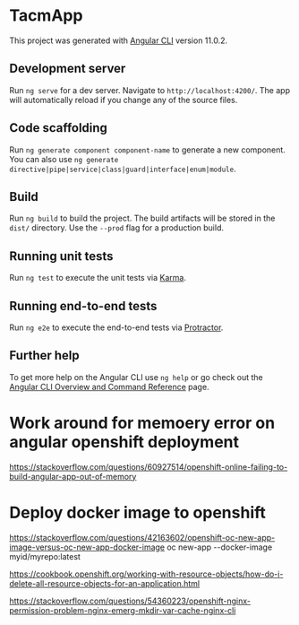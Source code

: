 # TacmApp

This project was generated with [Angular CLI](https://github.com/angular/angular-cli) version 11.0.2.

## Development server

Run `ng serve` for a dev server. Navigate to `http://localhost:4200/`. The app will automatically reload if you change any of the source files.

## Code scaffolding

Run `ng generate component component-name` to generate a new component. You can also use `ng generate directive|pipe|service|class|guard|interface|enum|module`.

## Build

Run `ng build` to build the project. The build artifacts will be stored in the `dist/` directory. Use the `--prod` flag for a production build.

## Running unit tests

Run `ng test` to execute the unit tests via [Karma](https://karma-runner.github.io).

## Running end-to-end tests

Run `ng e2e` to execute the end-to-end tests via [Protractor](http://www.protractortest.org/).

## Further help

To get more help on the Angular CLI use `ng help` or go check out the [Angular CLI Overview and Command Reference](https://angular.io/cli) page.


# Work around for memoery error on angular openshift deployment
https://stackoverflow.com/questions/60927514/openshift-online-failing-to-build-angular-app-out-of-memory

# Deploy docker image to openshift
https://stackoverflow.com/questions/42163602/openshift-oc-new-app-image-versus-oc-new-app-docker-image
oc new-app --docker-image myid/myrepo:latest


https://cookbook.openshift.org/working-with-resource-objects/how-do-i-delete-all-resource-objects-for-an-application.html

https://stackoverflow.com/questions/54360223/openshift-nginx-permission-problem-nginx-emerg-mkdir-var-cache-nginx-cli